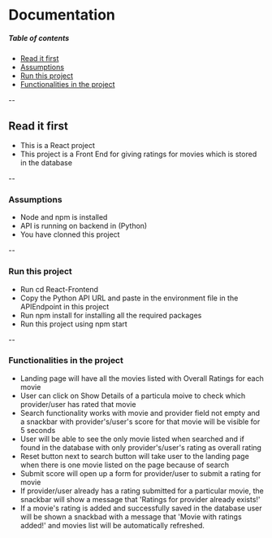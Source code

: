 # Documentation

##### Table of contents
<!-- toc -->
- [Read it first](#rif)
- [Assumptions](#assump)
- [Run this project](#rtp)
- [Functionalities in the project](#fitp)

<!-- tocstop -->


--
<a name="rif" />
## Read it first
- This is a React project
- This project is a Front End for giving ratings for movies which is stored in the database

--
<a name="assump" />
### Assumptions
- Node and npm is installed
- API is running on backend in (Python)
- You have clonned this project


--
<a name="rtp" />
### Run this project
- Run cd React-Frontend
- Copy the Python API URL and paste in the environment file in the APIEndpoint in this project
- Run npm install for installing all the required packages
- Run this project using npm start

--
<a name="fitp" />
### Functionalities in the project
- Landing page will have all the movies listed with Overall Ratings for each movie
- User can click on Show Details of a particula moive to check which provider/user has rated that movie
- Search functionality works with movie and provider field not empty and a snackbar with provider's/user's score for that movie will be visible for 5 seconds
- User will be able to see the only movie listed when searched and if found in the database with only provider's/user's rating as overall rating
- Reset button next to search button will take user to the landing page when there is one movie listed on the page because of search
- Submit score will open up a form for provider/user to submit a rating for movie
- If provider/user already has a rating submitted for a particular movie, the snackbar will show a message that 'Ratings for provider already exists!'
- If a movie's rating is added and successfully saved in the database user will be shown a snackbad with a message that 'Movie with ratings added!' and movies list will be automatically refreshed.

